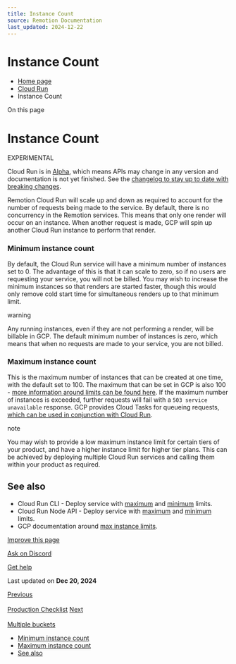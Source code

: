 ```yaml
---
title: Instance Count
source: Remotion Documentation
last_updated: 2024-12-22
---
```


# Instance Count

- [Home page](/)
- [Cloud Run](/docs/cloudrun-alpha)
- Instance Count

On this page

# Instance Count

EXPERIMENTAL

Cloud Run is in [Alpha](/docs/cloudrun-alpha), which means APIs may change in any version and documentation is not yet finished. See the [changelog to stay up to date with breaking changes](https://remotion.dev/changelog).

Remotion Cloud Run will scale up and down as required to account for the number of requests being made to the service. By default, there is no concurrency in the Remotion services. This means that only one render will occur on an instance. When another request is made, GCP will spin up another Cloud Run instance to perform that render.

### Minimum instance count [​](\#minimum-instance-count "Direct link to Minimum instance count")

By default, the Cloud Run service will have a minimum number of instances set to 0. The advantage of this is that it can scale to zero, so if no users are requesting your service, you will not be billed. You may wish to increase the minimum instances so that renders are started faster, though this would only remove cold start time for simultaneous renders up to that minimum limit.

warning

Any running instances, even if they are not performing a render, will be billable in GCP. The default minimum number of instances is zero, which means that when no requests are made to your service, you are not billed.

### Maximum instance count [​](\#maximum-instance-count "Direct link to Maximum instance count")

This is the maximum number of instances that can be created at one time, with the default set to 100. The maximum that can be set in GCP is also 100 - [more information around limits can be found here](https://cloud.google.com/run/docs/configuring/max-instances#limits). If the maximum number of instances is exceeded, further requests will fail with a `503 service unavailable` response. GCP provides Cloud Tasks for queueing requests, [which can be used in conjunction with Cloud Run](https://cloud.google.com/run/docs/triggering/using-tasks).

note

You may wish to provide a low maximum instance limit for certain tiers of your product, and have a higher instance limit for higher tier plans. This can be achieved by deploying multiple Cloud Run services and calling them within your product as required.

## See also [​](\#see-also "Direct link to See also")

- Cloud Run CLI - Deploy service with [maximum](/docs/cloudrun/deployservice#maxinstances) and [minimum](/docs/cloudrun/deployservice#mininstances) limits.
- Cloud Run Node API - Deploy service with [maximum](/docs/cloudrun/deployservice#maxinstances) and [minimum](/docs/cloudrun/deployservice#mininstances) limits.
- GCP documentation around [max instance limits](https://cloud.google.com/run/docs/configuring/max-instances#limits).

[Improve this page](https://github.com/remotion-dev/remotion/edit/main/packages/docs/docs/cloudrun/instancecount.mdx)

[Ask on Discord](https://remotion.dev/discord)

[Get help](/docs/get-help)

Last updated on **Dec 20, 2024**

[Previous\
\
Production Checklist](/docs/cloudrun/checklist) [Next\
\
Multiple buckets](/docs/cloudrun/multiple-buckets)

- [Minimum instance count](#minimum-instance-count)
- [Maximum instance count](#maximum-instance-count)
- [See also](#see-also)
